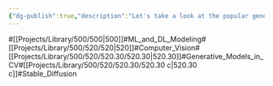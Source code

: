 ```yaml
---
{"dg-publish":true,"description":"Let's take a look at the popular generative CV model, stable diffusion. It uses diffusion and noise methods in combination with embedding data for images to generate high-quality text to images","permalink":"/projects/library/500/520/520-30/520-30-c/","dgPassFrontmatter":true,"noteIcon":"0","created":"2024-02-13T18:47:46.403+09:00","updated":"2024-04-10T23:37:58.027+09:00"}
---
```


#[[Projects/Library/500/500\|500]]#ML_and_DL_Modeling#[[Projects/Library/500/520/520\|520]]#Computer_Vision#[[Projects/Library/500/520/520.30/520.30\|520.30]]#Generative_Models_in_CV#[[Projects/Library/500/520/520.30/520.30 c\|520.30 c]]#Stable_Diffusion



